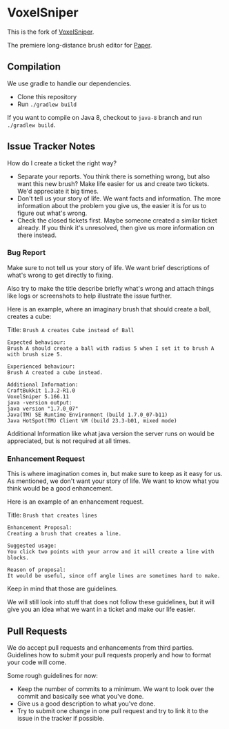 # VoxelSniper

This is the fork of [VoxelSniper](https://github.com/TVPT/VoxelSniper).

The premiere long-distance brush editor for [Paper](http://papermc.io/).

## Compilation

We use gradle to handle our dependencies.

* Clone this repository
* Run `./gradlew build`

If you want to compile on Java 8, checkout to `java-8` branch and run `./gradlew build`.

## Issue Tracker Notes

How do I create a ticket the right way?

* Separate your reports. You think there is something wrong, but also want this new brush? Make life easier for us and create two tickets. We'd appreciate it big times.
* Don't tell us your story of life. We want facts and information. The more information about the problem you give us, the easier it is for us to figure out what's wrong.
* Check the closed tickets first. Maybe someone created a similar ticket already. If you think it's unresolved, then give us more information on there instead.

### Bug Report

Make sure to not tell us your story of life. We want brief descriptions of what's wrong to get directly to fixing.

Also try to make the title describe briefly what's wrong and attach things like logs or screenshots to help illustrate the issue further.

Here is an example, where an imaginary brush that should create a ball, creates a cube:

Title: `Brush A creates Cube instead of Ball`

```
Expected behaviour:
Brush A should create a ball with radius 5 when I set it to brush A with brush size 5.

Experienced behaviour:
Brush A created a cube instead.

Additional Information:
CraftBukkit 1.3.2-R1.0
VoxelSniper 5.166.11
java -version output:
java version "1.7.0_07"
Java(TM) SE Runtime Environment (build 1.7.0_07-b11)
Java HotSpot(TM) Client VM (build 23.3-b01, mixed mode)
```

Additional Information like what java version the server runs on would be appreciated, but is not required at all times.

### Enhancement Request

This is where imagination comes in, but make sure to keep as it easy for us. As mentioned, we don't want your story of life. We want to know what you think would be a good enhancement.

Here is an example of an enhancement request.

Title: `Brush that creates lines`

```
Enhancement Proposal:
Creating a brush that creates a line.

Suggested usage:
You click two points with your arrow and it will create a line with blocks.

Reason of proposal:
It would be useful, since off angle lines are sometimes hard to make.
```

Keep in mind that those are guidelines.

We will still look into stuff that does not follow these guidelines, but it will give you an idea what we want in a ticket and make our life easier.

## Pull Requests

We do accept pull requests and enhancements from third parties. Guidelines how to submit your pull requests properly and how to format your code will come.

Some rough guidelines for now:

* Keep the number of commits to a minimum. We want to look over the commit and basically see what you've done.
* Give us a good description to what you've done.
* Try to submit one change in one pull request and try to link it to the issue in the tracker if possible.
